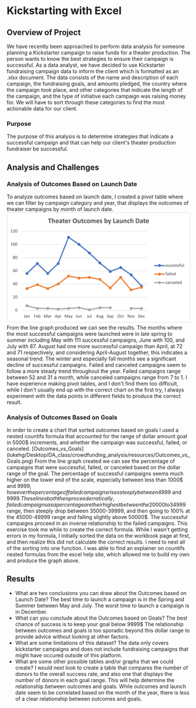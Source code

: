 # Kickstarting with Excel

## Overview of Project
We have recently been approached to perform data analysis for someone planning a Kickstarter campaign to raise funds for a theater production. The person wants to know the best strategies to ensure their campaign is successful. As a data analyst, we have decided to use Kickstarter fundraising campaign data to inform the client which is formatted as an .xlsx document. The data consists of the name and description of each campaign, the fundraising goals, and amounts pledged, the country where the campaign took place, and other categories that indicate the length of the campaign, and the type of initiative each campaign was raising money for. We will have to sort through these categories to find the most actionable data for our client.

### Purpose
The purpose of this analysis is to determine strategies that indicate a successful campaign and that can help our client's theater production fundraiser be successful.

## Analysis and Challenges

### Analysis of Outcomes Based on Launch Date
To analyze outcomes based on launch date, I created a pivot table where we can filter by campaign category and year, that displays the outcomes of theater campaigns by month of launch date. 
![Theater_Outcomes_vs_Launch](https://github.com/lgconsult/kickstarter-analysis/blob/main/Theater_Outcomes_vs_Launch.png)
From the line graph produced we can see the results. The months where the most successful campaigns were launched were in late spring to summer including May with 111 successful campaigns, June with 100, and July with 87. August had one more successful campaign than April, at 72 and 71 respectively, and considering April-August together, this indicates a seasonal trend. The winter and especially fall months see a significant decline of successful campaigns. Failed and canceled campaigns seem to follow a more steady trend throughout the year. Failed campaigns range between 52 and 31 a month, while canceled campaigns range from 7 to 1. 
I have experience making pivot tables, and I don't find them too difficult, while I don't usually end up with the correct chart on the first try, I always experiment with the data points in different fields to produce the correct result.
### Analysis of Outcomes Based on Goals
In order to create a chart that sorted outcomes based on goals I used a nested countifs formula that accounted for the range of dollar amount goal in 5000$ increments, and whether the campaign was successful, failed, or canceled.
[Outcomes_vs_Goals] (lukehg/Desktop/DA_class/crowdfunding_analysis/resources/Outcomes_vs_Goals.png)
From the line graph created we can see the percentage of campaigns that were successful, failed, or canceled based on the dollar range of the goal. The percentage of successful campaigns seems much higher on the lower end of the scale, especially between less than 1000$ and 9999$, however the percentage of failed campaigns rises steeply between 4999$ and 9999$. These lines both then proceed erratically, failed campaigns as a percentage are their highest between the 20000 to 34999$ range, then steeply drop between 35000-39999, and then going to 100% at the 45000-49999 range and falling slightly above 50000$. The successful campaigns proceed in an inverse relationship to the failed campaigns. 
This exercise took me while to create the correct formula. While I wasn't getting errors in my formula, I initially sorted the data on the workbook page at first, and then realize this did not calculate the correct results. I need to nest all of the sorting into one function. I was able to find an explainer on countifs nested formulas from the excel help site, which allowed me to build my own and produce the graph above.
## Results

- What are two conclusions you can draw about the Outcomes based on Launch Date?
The best time to launch a campaign is in the Spring and Summer between May and July.
The worst time to launch a campaign is in December.
- What can you conclude about the Outcomes based on Goals?
The best chance of success is to keep your goal below 9999$
The relationship between outcomes and goals is too sporadic beyond this dollar range to provide advice without looking at other factors.
- What are some limitations of this dataset?
The data only covers kickstarter campaigns and does not include fundraising campaigns that might have occured outside of this platform.
- What are some other possible tables and/or graphs that we could create?
I would next look to create a table that compares the number of donors to the overall success rate, and also one that displays the number of donors in each goal range. This will help determine the relationship between outcomes and goals. While outcomes and launch date seem to be correlated based on the month of the year, there is less of a clear relationship between outcomes and goals.
